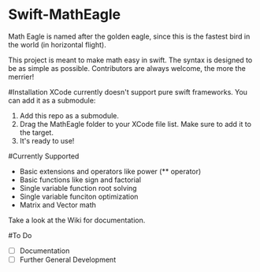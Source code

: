 # Swift-MathEagle
Math Eagle is named after the golden eagle, since this is the fastest bird in the world (in horizontal flight).

This project is meant to make math easy in swift. The syntax is designed to be as simple as possible. Contributors are always welcome, the more the merrier!

#Installation
XCode currently doesn't support pure swift frameworks. You can add it as a submodule:
  1. Add this repo as a submodule.
  2. Drag the MathEagle folder to your XCode file list. Make sure to add it to the target.
  3. It's ready to use!

#Currently Supported
* Basic extensions and operators like power (** operator)
* Basic functions like sign and factorial
* Single variable function root solving
* Single variable funciton optimization
* Matrix and Vector math

Take a look at the Wiki for documentation.

#To Do
- [ ] Documentation
- [ ] Further General Development
